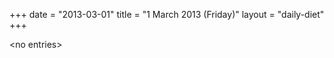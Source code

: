 +++
date = "2013-03-01"
title = "1 March 2013 (Friday)"
layout = "daily-diet"
+++

<p>&lt;no entries&gt;</p>